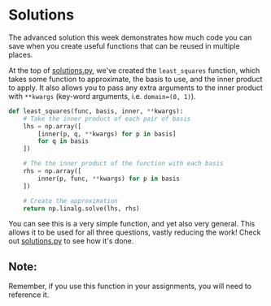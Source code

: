 # Solutions

The advanced solution this week demonstrates how much code you can save when
you create useful functions that can be reused in multiple places.

At the top of [solutions.py](solutions.py), we've created the `least_squares`
function, which takes some function to approximate, the basis to use, and the
inner product to apply. It also allows you to pass any extra arguments to the
inner product with `**kwargs` (key-word arguments, i.e. `domain=(0, 1)`).

```python
def least_squares(func, basis, inner, **kwargs):
    # Take the inner product of each pair of basis
    lhs = np.array([
        [inner(p, q, **kwargs) for p in basis]
        for q in basis
    ])

    # The the inner product of the function with each basis
    rhs = np.array([
        inner(p, func, **kwargs) for p in basis
    ])

    # Create the approximation
    return np.linalg.solve(lhs, rhs)
```

You can see this is a very simple function, and yet also very general.
This allows it to be used for all three questions, vastly reducing the work!
Check out [solutions.py](solutions.py) to see how it's done.

## Note:

Remember, if you use this function in your assignments, you will need to
reference it.
